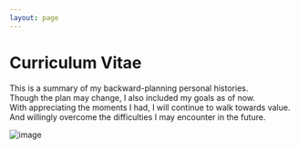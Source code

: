 ```yaml
---
layout: page
---
```




# Curriculum Vitae 
This is a summary of my backward-planning personal histories.<br/>
Though the plan may change, I also included my goals as of now.<br/>
With appreciating the moments I had, I will continue to walk towards value.<br/>
And willingly overcome the difficulties I may encounter in the future. 

![image](https://user-images.githubusercontent.com/88423201/128588433-e6af4a5d-8970-484d-bf9d-2cb5a62c8fb9.png)
